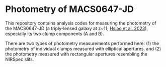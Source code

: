 # Photometry of MACS0647-JD

This repository contains analysis codes for measuring the photometry of the MACS0647-JD (a triply-lensed galaxy at z~11; [Hsiao et al. 2023](https://ui.adsabs.harvard.edu/abs/2022arXiv221014123H/abstract)), especially its two clump components (A and B).  

There are two types of photometry measurements performed here: (1) the photometry of individual clumps measured with elliptical apertures, and (2) the photometry measured with rectangular apertures resembling the NIRSpec slits.   
